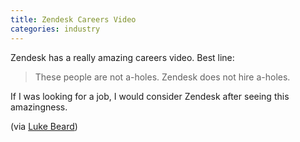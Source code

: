 ```yaml
---
title: Zendesk Careers Video
categories: industry
---
```


Zendesk has a really amazing careers video. Best line:

>  These people are not a-holes. Zendesk does not hire a-holes.

If I was looking for a job, I would consider Zendesk after seeing this amazingness.

(via [Luke Beard](http://twitter.com/lukesbeard))

